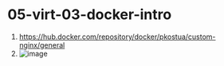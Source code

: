 # 05-virt-03-docker-intro
1. https://hub.docker.com/repository/docker/pkostua/custom-nginx/general
2. ![image](https://github.com/user-attachments/assets/4d84973d-74ed-4128-b0d8-853847cac0c5)

